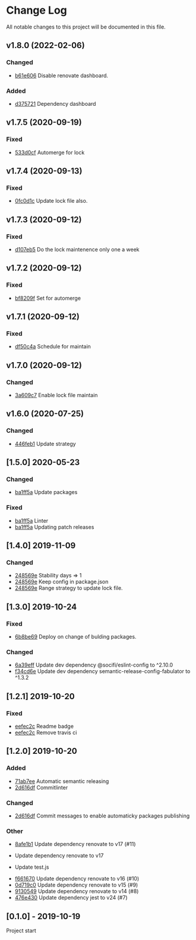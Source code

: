 # Change Log
All notable changes to this project will be documented in this file.

## v1.8.0 (2022-02-06)
### Changed
- [b61e606](https://github.com/fabulator/renovate-config-fabulator/commit/b61e606fd5e75236fc9d97947db3965c90e7af45) Disable renovate dashboard.

### Added
- [d375721](https://github.com/fabulator/renovate-config-fabulator/commit/d375721b0c04a7c8a3b99c3f404d0cd7fe88e846) Dependency dashboard

## v1.7.5 (2020-09-19)
### Fixed
- [533d0cf](https://github.com/fabulator/renovate-config-fabulator/commit/533d0cfc9f2bdc271ea74810c6a44e8f88b0863c) Automerge for lock

## v1.7.4 (2020-09-13)
### Fixed
- [0fc0d1c](https://github.com/fabulator/renovate-config-fabulator/commit/0fc0d1c3df83be8598acda7b50f92e458315b5e6) Update lock file also.

## v1.7.3 (2020-09-12)
### Fixed
- [d107eb5](https://github.com/fabulator/renovate-config-fabulator/commit/d107eb52c58b5ad89fc1aa115f6cd0edf3ba39ed) Do the lock maintenence only one a week

## v1.7.2 (2020-09-12)
### Fixed
- [bf8209f](https://github.com/fabulator/renovate-config-fabulator/commit/bf8209fd8fc027ee98224fcd677c2346afec9714) Set for automerge

## v1.7.1 (2020-09-12)
### Fixed
- [df50c4a](https://github.com/fabulator/renovate-config-fabulator/commit/df50c4a3250ea24b67d9b39bbe039fbf0be4f74e) Schedule for maintain

## v1.7.0 (2020-09-12)
### Changed
- [3a609c7](https://github.com/fabulator/renovate-config-fabulator/commit/3a609c7c2a349be078589a7d0e7b26b53c8a3355) Enable lock file maintain

## v1.6.0 (2020-07-25)
### Changed
- [446feb1](https://github.com/fabulator/renovate-config-fabulator/commit/446feb15d057e69ca26ba8a7b7db348f8fb03b1b) Update strategy

## [1.5.0] 2020-05-23
### Changed
- [ba1ff5a](https://github.com/fabulator/renovate-config-fabulator/commit/ba1ff5a0c80484f0f158a9949f02d364bb2a4536) Update packages

### Fixed
- [ba1ff5a](https://github.com/fabulator/renovate-config-fabulator/commit/ba1ff5a0c80484f0f158a9949f02d364bb2a4536) Linter
- [ba1ff5a](https://github.com/fabulator/renovate-config-fabulator/commit/ba1ff5a0c80484f0f158a9949f02d364bb2a4536) Updating patch releases

## [1.4.0] 2019-11-09
### Changed
- [248569e](https://github.com/fabulator/renovate-config-fabulator/commit/248569e61fa37b14541d27c0479ead6cc8ab8e6f) Stability days => 1
- [248569e](https://github.com/fabulator/renovate-config-fabulator/commit/248569e61fa37b14541d27c0479ead6cc8ab8e6f) Keep config in package.json
- [248569e](https://github.com/fabulator/renovate-config-fabulator/commit/248569e61fa37b14541d27c0479ead6cc8ab8e6f) Range strategy to update lock file.

## [1.3.0] 2019-10-24
### Fixed
- [6b8be69](https://github.com/fabulator/renovate-config-fabulator/commit/6b8be6905ced8569873e2566d343acef23a22a8e) Deploy on change of bulding packages.

### Changed
- [6a39eff](https://github.com/fabulator/renovate-config-fabulator/commit/6a39eff82f6ca43dd6fda7883afd1b91f4afd710) Update dev dependency @socifi/eslint-config to ^2.10.0 
- [f34cd6e](https://github.com/fabulator/renovate-config-fabulator/commit/f34cd6e51011bcfc3c72d86d0d183baab11305b9) Update dev dependency semantic-release-config-fabulator to ^1.3.2 

## [1.2.1] 2019-10-20
### Fixed
- [eefec2c](git+https://github.com/fabulator/renovate-config-fabulator/commit/eefec2c87ad4f70015e34ae85431fcf9820f3edc) Readme badge
- [eefec2c](git+https://github.com/fabulator/renovate-config-fabulator/commit/eefec2c87ad4f70015e34ae85431fcf9820f3edc) Remove travis ci

## [1.2.0] 2019-10-20
### Added
- [71ab7ee](git+https://github.com/fabulator/renovate-config-fabulator/commit/71ab7ee3c8a3022ced9e7ce68c37da2ca3e606b8) Automatic semantic releasing
- [2d616df](git+https://github.com/fabulator/renovate-config-fabulator/commit/2d616dfb42c6af0430841c6d8f40d7ec3b30f382) Commitlinter

### Changed
- [2d616df](git+https://github.com/fabulator/renovate-config-fabulator/commit/2d616dfb42c6af0430841c6d8f40d7ec3b30f382) Commit messages to enable automaticky packages publishing

### Other
- [8afe1b1](git+https://github.com/fabulator/renovate-config-fabulator/commit/8afe1b18e90b7169f8f780263d2eb891ce77c795) Update dependency renovate to v17 (#11)

* Update dependency renovate to v17

* Update test.js
- [f661670](git+https://github.com/fabulator/renovate-config-fabulator/commit/f661670fe4cc2e14fbcd8feb981c09f56fae5f27) Update dependency renovate to v16 (#10)
- [0d719c0](git+https://github.com/fabulator/renovate-config-fabulator/commit/0d719c04030e919074119059f6f24040cb6c432f) Update dependency renovate to v15 (#9)
- [9130549](git+https://github.com/fabulator/renovate-config-fabulator/commit/9130549489d3d6424cf6c565df982767fef4eb09) Update dependency renovate to v14 (#8)
- [476e430](git+https://github.com/fabulator/renovate-config-fabulator/commit/476e43050ed68703a80dd122324e5d27702dea4b) Update dependency jest to v24 (#7)

## [0.1.0] - 2019-10-19
Project start
